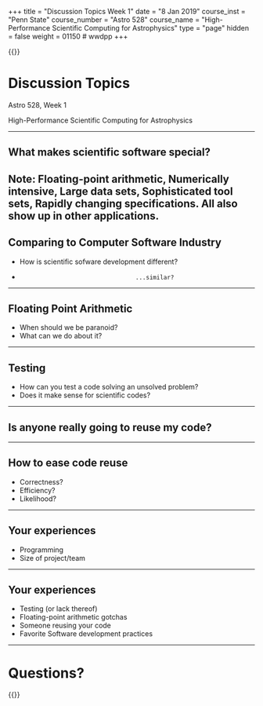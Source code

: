 +++
title = "Discussion Topics Week 1"
date = "8 Jan 2019"
course_inst = "Penn State"
course_number = "Astro 528"
course_name = "High-Performance Scientific Computing for Astrophysics"
type = "page"
hidden = false
weight = 01150  # wwdpp
+++


{{<revealjs theme="psu" transition="slide" controls="true" progress="true" history="false" center="false" loop="false" pdfSeparateFragments="false" showNotes="true" >}}
# Discussion Topics

Astro 528, Week 1

High-Performance Scientific Computing for Astrophysics

---

## What makes scientific software special?

Note:
Floating-point arithmetic, Numerically intensive, Large data sets, Sophisticated tool sets, Rapidly changing specifications.  All also show up in other applications.
---

## Comparing to Computer Software Industry

- How is scientific sofware development different?
-                                      ...similar?

---

## Floating Point Arithmetic

- When should we be paranoid?
- What can we do about it?

---

## Testing

- How can you test a code solving an unsolved problem?
- Does it make sense for scientific codes?

---

## Is anyone really going to reuse my code?

---

## How to ease code reuse
- Correctness?
- Efficiency?
- Likelihood?

---

## Your experiences
- Programming
- Size of project/team

---

## Your experiences
- Testing (or lack thereof)
- Floating-point arithmetic gotchas
- Someone reusing your code
- Favorite Software development practices

---

# Questions?

{{</revealjs>}}

